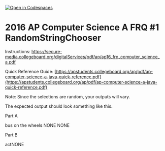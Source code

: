 [![Open in Codespaces](https://classroom.github.com/assets/launch-codespace-2972f46106e565e64193e422d61a12cf1da4916b45550586e14ef0a7c637dd04.svg)](https://classroom.github.com/open-in-codespaces?assignment_repo_id=19314698)
# 2016  AP Computer Science A FRQ #1 RandomStringChooser

Instructions: https://secure-media.collegeboard.org/digitalServices/pdf/ap/ap16_frq_computer_science_a.pdf

Quick Reference Guide:  [https://apstudents.collegeboard.org/ap/pdf/ap-computer-science-a-java-quick-reference.pdf](https://apstudents.collegeboard.org/ap/pdf/ap-computer-science-a-java-quick-reference.pdf) 

Note: Since the selections are random, your outputs will vary. 

 

The expected output should look something like this.

Part A

bus on the wheels NONE NONE 

Part B

actNONE
